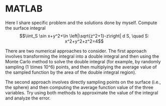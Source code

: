 # MATLAB
Here I share specific problem and the solutions done by myself.
Compute the surface integral
$$\iint_S \sin x+y^2+\ln \left|\sqrt{z^2+1}-z\right| d S, \quad S: x^2+y^2+z^2=4$$

There are two numerical approaches to consider. The first approach involves transforming the integral into a double integral and then using the Monte Carlo method to solve the double integral (for example, by randomly sampling \(1 \times 10^6\) points, and then multiplying the average value of the sampled function by the area of the double integral region). 

The second approach involves directly sampling points on the surface (i.e., the sphere) and then computing the average function value of the three variables. Try using both methods to approximate the value of the integral and analyze the error.
